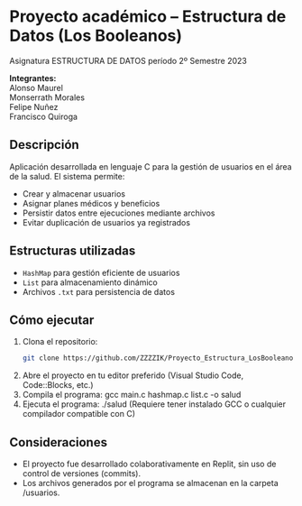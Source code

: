 # Proyecto académico – Estructura de Datos (Los Booleanos)
Asignatura ESTRUCTURA DE DATOS período 2º Semestre 2023

**Integrantes:**  
Alonso Maurel  
Monserrath Morales  
Felipe Nuñez  
Francisco Quiroga

## Descripción

Aplicación desarrollada en lenguaje C para la gestión de usuarios en el área de la salud. El sistema permite:

- Crear y almacenar usuarios
- Asignar planes médicos y beneficios
- Persistir datos entre ejecuciones mediante archivos
- Evitar duplicación de usuarios ya registrados

## Estructuras utilizadas

- `HashMap` para gestión eficiente de usuarios
- `List` para almacenamiento dinámico
- Archivos `.txt` para persistencia de datos

## Cómo ejecutar

1. Clona el repositorio:
   ```bash
   git clone https://github.com/ZZZZIK/Proyecto_Estructura_LosBooleanos

2. Abre el proyecto en tu editor preferido (Visual Studio Code, Code::Blocks, etc.)
3. Compila el programa: gcc main.c hashmap.c list.c -o salud
4. Ejecuta el programa: ./salud (Requiere tener instalado GCC o cualquier compilador compatible con C)

## Consideraciones
- El proyecto fue desarrollado colaborativamente en Replit, sin uso de control de versiones (commits).
- Los archivos generados por el programa se almacenan en la carpeta /usuarios.
